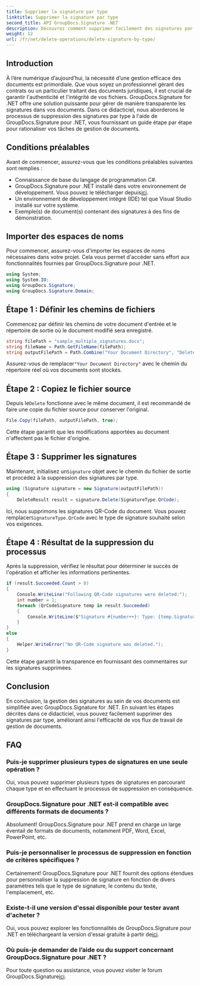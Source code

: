 ```yaml
---
title: Supprimer la signature par type
linktitle: Supprimer la signature par type
second_title: API GroupDocs.Signature .NET
description: Découvrez comment supprimer facilement des signatures par type dans des documents .NET à l'aide de GroupDocs.Signature, améliorant ainsi l'efficacité de la gestion des documents.
weight: 12
url: /fr/net/delete-operations/delete-signature-by-type/
---
```

## Introduction
À l’ère numérique d’aujourd’hui, la nécessité d’une gestion efficace des documents est primordiale. Que vous soyez un professionnel gérant des contrats ou un particulier traitant des documents juridiques, il est crucial de garantir l'authenticité et l'intégrité de vos fichiers. GroupDocs.Signature for .NET offre une solution puissante pour gérer de manière transparente les signatures dans vos documents. Dans ce didacticiel, nous aborderons le processus de suppression des signatures par type à l'aide de GroupDocs.Signature pour .NET, vous fournissant un guide étape par étape pour rationaliser vos tâches de gestion de documents.
## Conditions préalables
Avant de commencer, assurez-vous que les conditions préalables suivantes sont remplies :
- Connaissance de base du langage de programmation C#.
-  GroupDocs.Signature pour .NET installé dans votre environnement de développement. Vous pouvez le télécharger depuis[ici](https://releases.groupdocs.com/signature/net/).
- Un environnement de développement intégré (IDE) tel que Visual Studio installé sur votre système.
- Exemple(s) de document(s) contenant des signatures à des fins de démonstration.
## Importer des espaces de noms
Pour commencer, assurez-vous d'importer les espaces de noms nécessaires dans votre projet. Cela vous permet d'accéder sans effort aux fonctionnalités fournies par GroupDocs.Signature pour .NET.
```csharp
using System;
using System.IO;
using GroupDocs.Signature;
using GroupDocs.Signature.Domain;
```
## Étape 1 : Définir les chemins de fichiers
Commencez par définir les chemins de votre document d'entrée et le répertoire de sortie où le document modifié sera enregistré.
```csharp
string filePath = "sample_multiple_signatures.docx";
string fileName = Path.GetFileName(filePath);
string outputFilePath = Path.Combine("Your Document Directory", "DeleteBySignatureType", fileName);
```
 Assurez-vous de remplacer`"Your Document Directory"` avec le chemin du répertoire réel où vos documents sont stockés.
## Étape 2 : Copiez le fichier source
 Depuis le`Delete` fonctionne avec le même document, il est recommandé de faire une copie du fichier source pour conserver l'original.
```csharp
File.Copy(filePath, outputFilePath, true);
```
Cette étape garantit que les modifications apportées au document n'affectent pas le fichier d'origine.
## Étape 3 : Supprimer les signatures
 Maintenant, initialisez un`Signature` objet avec le chemin du fichier de sortie et procédez à la suppression des signatures par type.
```csharp
using (Signature signature = new Signature(outputFilePath))
{
    DeleteResult result = signature.Delete(SignatureType.QrCode);
```
 Ici, nous supprimons les signatures QR-Code du document. Vous pouvez remplacer`SignatureType.QrCode` avec le type de signature souhaité selon vos exigences.
## Étape 4 : Résultat de la suppression du processus
Après la suppression, vérifiez le résultat pour déterminer le succès de l'opération et afficher les informations pertinentes.
```csharp
if (result.Succeeded.Count > 0)
{
    Console.WriteLine("Following QR-Code signatures were deleted:");
    int number = 1;
    foreach (QrCodeSignature temp in result.Succeeded)
    {
        Console.WriteLine($"Signature #{number++}: Type: {temp.SignatureType} Id:{temp.SignatureId}, Text: {temp.Text}");
    }
}
else
{
    Helper.WriteError("No QR-Code signature was deleted.");
}
```
Cette étape garantit la transparence en fournissant des commentaires sur les signatures supprimées.

## Conclusion
En conclusion, la gestion des signatures au sein de vos documents est simplifiée avec GroupDocs.Signature for .NET. En suivant les étapes décrites dans ce didacticiel, vous pouvez facilement supprimer des signatures par type, améliorant ainsi l'efficacité de vos flux de travail de gestion de documents.
## FAQ
### Puis-je supprimer plusieurs types de signatures en une seule opération ?
Oui, vous pouvez supprimer plusieurs types de signatures en parcourant chaque type et en effectuant le processus de suppression en conséquence.
### GroupDocs.Signature pour .NET est-il compatible avec différents formats de documents ?
Absolument! GroupDocs.Signature pour .NET prend en charge un large éventail de formats de documents, notamment PDF, Word, Excel, PowerPoint, etc.
### Puis-je personnaliser le processus de suppression en fonction de critères spécifiques ?
Certainement! GroupDocs.Signature pour .NET fournit des options étendues pour personnaliser la suppression de signature en fonction de divers paramètres tels que le type de signature, le contenu du texte, l'emplacement, etc.
### Existe-t-il une version d'essai disponible pour tester avant d'acheter ?
 Oui, vous pouvez explorer les fonctionnalités de GroupDocs.Signature pour .NET en téléchargeant la version d'essai gratuite à partir de[ici](https://releases.groupdocs.com/).
### Où puis-je demander de l’aide ou du support concernant GroupDocs.Signature pour .NET ?
 Pour toute question ou assistance, vous pouvez visiter le forum GroupDocs.Signature[ici](https://forum.groupdocs.com/c/signature/13).